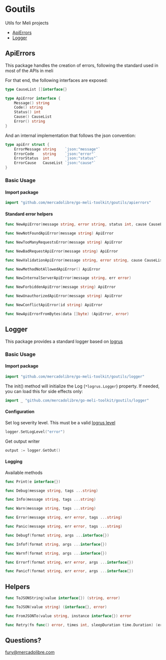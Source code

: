 # Goutils

Utils for Meli projects

  * [ApiErrors](#apierrors)
  * [Logger](#logger)

## ApiErrors

This package handles the creation of errors, following the standard used in most of the APIs in meli

For that end, the following interfaces are exposed:

```go
type CauseList []interface{}

type ApiError interface {
	Message() string
	Code() string
	Status() int
	Cause() CauseList
	Error() string
}
```

And an internal implementation that follows the json convention:

```go
type apiErr struct {
	ErrorMessage string    `json:"message"`
	ErrorCode    string    `json:"error"`
	ErrorStatus  int       `json:"status"`
	ErrorCause   CauseList `json:"cause"`
}
```

### Basic Usage

#### Import package

```go
import "github.com/mercadolibre/go-meli-toolkit/goutils/apierrors"
```

#### Standard error helpers
```go
func NewApiError(message string, error string, status int, cause CauseList) ApiError 

func NewNotFoundApiError(message string) ApiError 

func NewTooManyRequestsError(message string) ApiError 

func NewBadRequestApiError(message string) ApiError 

func NewValidationApiError(message string, error string, cause CauseList) ApiError 

func NewMethodNotAllowedApiError() ApiError 

func NewInternalServerApiError(message string, err error) 

func NewForbiddenApiError(message string) ApiError 

func NewUnauthorizedApiError(message string) ApiError 

func NewConflictApiError(id string) ApiError

func NewApiErrorFromBytes(data []byte) (ApiError, error)
```

## Logger

This package provides a standard logger based on [logrus](https://github.com/sirupsen/logrus)

### Basic Usage

#### Import package
```go
import "github.com/mercadolibre/go-meli-toolkit/goutils/logger"
```

The init() method will initialize the Log (```*logrus.Logger```) property. If needed, you can load this for side effects only:
```go
import _ "github.com/mercadolibre/go-meli-toolkit/goutils/logger"
```

#### Configuration

Set log severity level. This must be a valid [logrus level](https://github.com/sirupsen/logrus/blob/d682213848ed68c0a260ca37d6dd5ace8423f5ba/logrus.go#L38-L49) 
```go
logger.SetLogLevel("error")
```

Get output writer
```go
output := logger.GetOut()
```

#### Logging

Available methods
```go
func Print(e interface{})

func Debug(message string, tags ...string)

func Info(message string, tags ...string)

func Warn(message string, tags ...string)

func Error(message string, err error, tags ...string)

func Panic(message string, err error, tags ...string)

func Debugf(format string, args ...interface{})

func Infof(format string, args ...interface{})

func Warnf(format string, args ...interface{})

func Errorf(format string, err error, args ...interface{})

func Panicf(format string, err error, args ...interface{})
```

## Helpers
```go
func ToJSONString(value interface{}) (string, error)

func ToJSON(value string) (interface{}, error) 

func FromJSONTo(value string, instance interface{}) error 

func Retry(fn func() error, times int, sleepDuration time.Duration) (err error) 
```

## Questions?

[fury@mercadolibre.com](fury@mercadolibre.com)